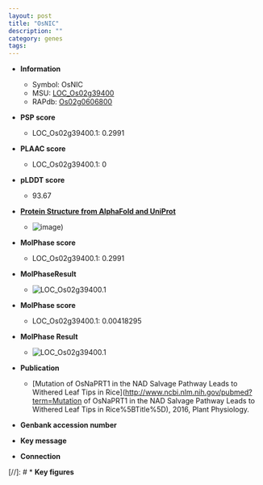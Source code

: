 ```yaml
---
layout: post
title: "OsNIC"
description: ""
category: genes
tags: 
---
```


* **Information**  
    + Symbol: OsNIC  
    + MSU: [LOC_Os02g39400](http://rice.plantbiology.msu.edu/cgi-bin/ORF_infopage.cgi?orf=LOC_Os02g39400)  
    + RAPdb: [Os02g0606800](http://rapdb.dna.affrc.go.jp/viewer/gbrowse_details/irgsp1?name=Os02g0606800)  

* **PSP score**  
    + LOC_Os02g39400.1: 0.2991 

* **PLAAC score**  
    + LOC_Os02g39400.1: 0 

* **pLDDT score**
    + 93.67

* **[Protein Structure from AlphaFold and UniProt](https://www.uniprot.org/uniprotkb/Q6K1Z7/entry#structure)**
    + ![image](https://ricepsp.github.io/images/Q6/AF-Q6K1Z7-F1.png))

* **MolPhase score**
    + LOC_Os02g39400.1: 0.2991

* **MolPhaseResult**
    + ![LOC_Os02g39400.1](https://ricepsp.github.io/pictures/LOC_Os02g/LOC_Os02g39400.1.png)

* **MolPhase score**
    + LOC_Os02g39400.1: 0.00418295

* **MolPhase Result**
    + ![LOC_Os02g39400.1](https://304243504.github.io/Pictures/LOC_Os02g/LOC_Os02g39400.1.png)

* **Publication**  
    + [Mutation of OsNaPRT1 in the NAD Salvage Pathway Leads to Withered Leaf Tips in Rice](http://www.ncbi.nlm.nih.gov/pubmed?term=Mutation of OsNaPRT1 in the NAD Salvage Pathway Leads to Withered Leaf Tips in Rice%5BTitle%5D), 2016, Plant Physiology.

* **Genbank accession number**  

* **Key message**  

* **Connection**  

[//]: # * **Key figures**  


